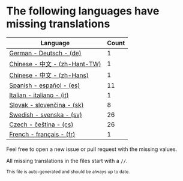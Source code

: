 # The following languages have missing translations
Language|Count
-|-
[German - Deutsch - (de)](Calendr/Assets/de.lproj/Localizable.strings)|1
[Chinese - 中文 - (zh-Hant-TW)](Calendr/Assets/zh-Hant-TW.lproj/Localizable.strings)|1
[Chinese - 中文 - (zh-Hans)](Calendr/Assets/zh-Hans.lproj/Localizable.strings)|1
[Spanish - español - (es)](Calendr/Assets/es.lproj/Localizable.strings)|11
[Italian - italiano - (it)](Calendr/Assets/it.lproj/Localizable.strings)|1
[Slovak - slovenčina - (sk)](Calendr/Assets/sk.lproj/Localizable.strings)|8
[Swedish - svenska - (sv)](Calendr/Assets/sv.lproj/Localizable.strings)|26
[Czech - čeština - (cs)](Calendr/Assets/cs.lproj/Localizable.strings)|26
[French - français - (fr)](Calendr/Assets/fr.lproj/Localizable.strings)|1

Feel free to open a new issue or pull request with the missing values.

All missing translations in the files start with a `//`.

<sub>This file is auto-generated and should be always up to date.</sub>
